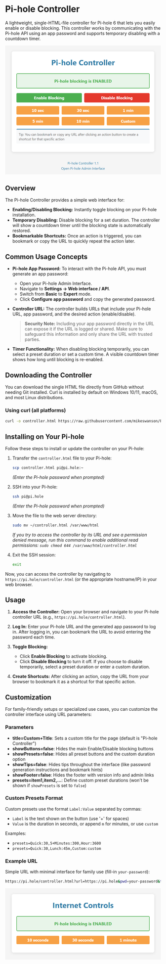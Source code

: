 # Pi-hole Controller

A lightweight, single-HTML-file controller for Pi-hole 6 that lets you easily enable or disable blocking. This controller works by communicating with the Pi-hole API using an app password and supports temporary disabling with a countdown timer.

![Screenshot of Pi-hole Controller](images/controller.png)

## Overview

The Pi-hole Controller provides a simple web interface for:

- **Enabling/Disabling Blocking:** Instantly toggle blocking on your Pi-hole installation.
- **Temporary Disabling:** Disable blocking for a set duration. The controller will show a countdown timer until the blocking state is automatically restored.
- **Bookmarkable Shortcuts:** Once an action is triggered, you can bookmark or copy the URL to quickly repeat the action later.

## Common Usage Concepts

- **Pi-hole App Password:** To interact with the Pi-hole API, you must generate an app password:

  - Open your Pi-hole Admin Interface.
  - Navigate to **Settings → Web interface / API**.
  - Switch from **Basic** to **Expert** mode.
  - Click **Configure app password** and copy the generated password.

- **Controller URL:** The controller builds URLs that include your Pi-hole URL, app password, and the desired action (enable/disable).

  > **Security Note:** Including your app password directly in the URL can expose it if the URL is logged or shared. Make sure to safeguard this information and only share the URL with trusted parties.

- **Timer Functionality:** When disabling blocking temporarily, you can select a preset duration or set a custom time. A visible countdown timer shows how long until blocking is re-enabled.

## Downloading the Controller

You can download the single HTML file directly from GitHub without needing Git installed. Curl is installed by default on Windows 10/11, macOS, and most Linux distributions.

### Using curl (all platforms)

```bash
curl -o controller.html https://raw.githubusercontent.com/mikeswanson/PiHoleController/main/controller.html
```

## Installing on Your Pi-hole

Follow these steps to install or update the controller on your Pi-hole:

1. Transfer the `controller.html` file to your Pi-hole:

   ```bash
   scp controller.html pi@pi.hole:~
   ```

   _(Enter the Pi-hole password when prompted)_

2. SSH into your Pi-hole:

   ```bash
   ssh pi@pi.hole
   ```

   _(Enter the Pi-hole password when prompted)_

3. Move the file to the web server directory:

   ```bash
   sudo mv ~/controller.html /var/www/html
   ```

   _If you try to access the controller by its URL and see a permission denied message, run this command to enable additional read permissions: `sudo chmod 644 /var/www/html/controller.html`_

4. Exit the SSH session:

   ```bash
   exit
   ```

Now, you can access the controller by navigating to `https://pi.hole/controller.html` (or the appropriate hostname/IP) in your web browser.

## Usage

1. **Access the Controller:**
   Open your browser and navigate to your Pi-hole controller URL (e.g., `https://pi.hole/controller.html`).

2. **Log In:**
   Enter your Pi-hole URL and the generated app password to log in. After logging in, you can bookmark the URL to avoid entering the password each time.

3. **Toggle Blocking:**

   - Click **Enable Blocking** to activate blocking.
   - Click **Disable Blocking** to turn it off. If you choose to disable temporarily, select a preset duration or enter a custom duration.

4. **Create Shortcuts:**
   After clicking an action, copy the URL from your browser to bookmark it as a shortcut for that specific action.

## Customization

For family-friendly setups or specialized use cases, you can customize the controller interface using URL parameters:

### Parameters

- **title=Custom+Title**: Sets a custom title for the page (default is "Pi-hole Controller")
- **showButtons=false**: Hides the main Enable/Disable blocking buttons
- **showPresets=false**: Hides all preset buttons and the custom duration option
- **showTips=false**: Hides tips throughout the interface (like password generation instructions and bookmark hints)
- **showFooter=false**: Hides the footer with version info and admin links
- **presets=item1,item2,...**: Define custom preset durations (won't be shown if `showPresets` is set to `false`)

### Custom Presets Format

Custom presets use the format `Label:Value` separated by commas:

- `Label` is the text shown on the button (use '+' for spaces)
- `Value` is the duration in seconds, or append `m` for minutes, or use `custom`

Examples:

- `presets=Quick:30,5+Minutes:300,Hour:3600`
- `presets=Quick:30,Lunch:45m,Custom:custom`

### Example URL

Simple URL with minimal interface for family use (fill-in `your-password`):

```bash
https://pi.hole/controller.html?url=https://pi.hole&pwd=your-password&title=Internet+Controls&showButtons=false&showTips=false&showFooter=false&presets=10+seconds:10,30+seconds:30,1+minute:1m
```

![Screenshot of Customized Pi-hole Controller](images/customized.png)
